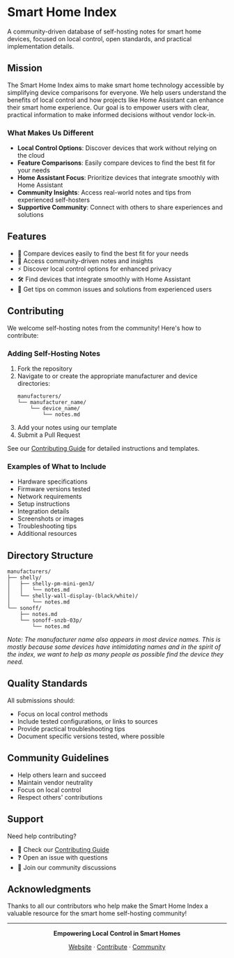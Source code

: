 # Smart Home Index

A community-driven database of self-hosting notes for smart home devices, focused on local control, open standards, and practical implementation details.

## Mission

The Smart Home Index aims to make smart home technology accessible by simplifying device comparisons for everyone. We help users understand the benefits of local control and how projects like Home Assistant can enhance their smart home experience. Our goal is to empower users with clear, practical information to make informed decisions without vendor lock-in.

### What Makes Us Different

- **Local Control Options**: Discover devices that work without relying on the cloud
- **Feature Comparisons**: Easily compare devices to find the best fit for your needs
- **Home Assistant Focus**: Prioritize devices that integrate smoothly with Home Assistant
- **Community Insights**: Access real-world notes and tips from experienced self-hosters
- **Supportive Community**: Connect with others to share experiences and solutions

## Features

- 📝 Compare devices easily to find the best fit for your needs
- 📒 Access community-driven notes and insights
- ⚡ Discover local control options for enhanced privacy
- 🛠️ Find devices that integrate smoothly with Home Assistant
- 🐛 Get tips on common issues and solutions from experienced users

## Contributing

We welcome self-hosting notes from the community! Here's how to contribute:

### Adding Self-Hosting Notes

1. Fork the repository
2. Navigate to or create the appropriate manufacturer and device directories:
   ```
   manufacturers/
   └── manufacturer_name/
       └── device_name/
           └── notes.md
   ```
3. Add your notes using our template
4. Submit a Pull Request

See our [Contributing Guide](CONTRIBUTING.md) for detailed instructions and templates.

### Examples of What to Include

- Hardware specifications
- Firmware versions tested
- Network requirements
- Setup instructions
- Integration details
- Screenshots or images
- Troubleshooting tips
- Additional resources

## Directory Structure

```
manufacturers/
├── shelly/
│   ├── shelly-pm-mini-gen3/
│   │   └── notes.md
│   └── shelly-wall-display-(black/white)/
│       └── notes.md
└── sonoff/
    ├── notes.md
    └── sonoff-snzb-03p/
        └── notes.md
```

*Note: The manufacturer name also appears in most device names. This is mostly because some devices have intimidating names and in the spirit of the index, we want to help as many people as possible find the device they need.*

## Quality Standards

All submissions should:
- Focus on local control methods
- Include tested configurations, or links to sources
- Provide practical troubleshooting tips
- Document specific versions tested, where possible

## Community Guidelines

- Help others learn and succeed
- Maintain vendor neutrality
- Focus on local control
- Respect others' contributions

## Support

Need help contributing?

- 📝 Check our [Contributing Guide](CONTRIBUTING.md)
- ❓ Open an issue with questions
- 💬 Join our community discussions

## Acknowledgments

Thanks to all our contributors who help make the Smart Home Index a valuable resource for the smart home self-hosting community!

---

<div align="center">

**Empowering Local Control in Smart Homes**

[Website](https://smarthomeindex.com) · [Contribute](CONTRIBUTING.md) · [Community](https://github.com/DataSolace/smart-home-index/discussions)

</div>